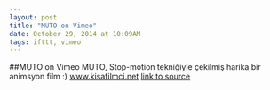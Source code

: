 ```yaml
---
layout: post
title: "MUTO on Vimeo"
date: October 29, 2014 at 10:09AM
tags: ifttt, vimeo
---
```

##MUTO on Vimeo
MUTO, Stop-motion tekniğiyle çekilmiş harika bir animsyon film :) www.kisafilmci.net
[link to source](http://ift.tt/1tCJRQH) 
